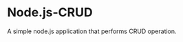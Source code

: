 Node.js-CRUD
==========================

A simple node.js application that performs CRUD operation.
